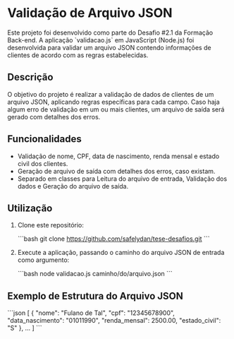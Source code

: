 # Validação de Arquivo JSON

Este projeto foi desenvolvido como parte do Desafio #2.1 da Formação Back-end. A aplicação \`validacao.js\` em JavaScript (Node.js) foi desenvolvida para validar um arquivo JSON contendo informações de clientes de acordo com as regras estabelecidas.

## Descrição

O objetivo do projeto é realizar a validação de dados de clientes de um arquivo JSON, aplicando regras específicas para cada campo. Caso haja algum erro de validação em um ou mais clientes, um arquivo de saída será gerado com detalhes dos erros.

## Funcionalidades

- Validação de nome, CPF, data de nascimento, renda mensal e estado civil dos clientes.
- Geração de arquivo de saída com detalhes dos erros, caso existam.
- Separado em classes para Leitura do arquivo de entrada, Validação dos dados e Geração do arquivo de saída.

## Utilização

1. Clone este repositório:

   \`\`\`bash
   git clone https://github.com/safelydan/tese-desafios.git
   \`\`\`

2. Execute a aplicação, passando o caminho do arquivo JSON de entrada como argumento:

   \`\`\`bash
   node validacao.js caminho/do/arquivo.json
   \`\`\`

## Exemplo de Estrutura do Arquivo JSON

\`\`\`json
[
    {
        "nome": "Fulano de Tal",
        "cpf": "12345678900",
        "data_nascimento": "01011990",
        "renda_mensal": 2500.00,
        "estado_civil": "S"
    },
    ...
]
\`\`\`